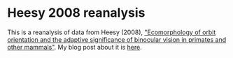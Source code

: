 # Heesy 2008 reanalysis

This is a reanalysis of data from Heesy (2008), ["Ecomorphology of orbit orientation and the adaptive significance of binocular vision in primates and other mammals"](https://www.karger.com/Article/Abstract/108621). My blog post about it is [here](https://rgriff23.github.io/2017/06/011/heesy-2008-reanalysis.html). 